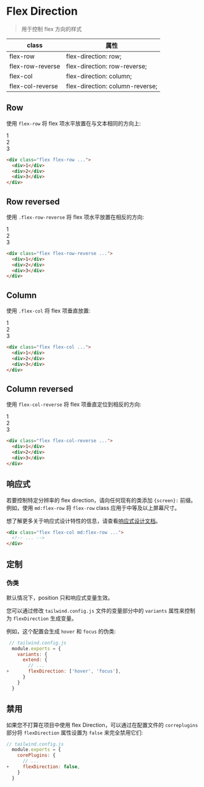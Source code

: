 # Flex Direction

> 用于控制 flex 方向的样式

| class            | 属性                            |
| ---------------- | ------------------------------- |
| flex-row         | flex-direction: row;            |
| flex-row-reverse | flex-direction: row-reverse;    |
| flex-col         | flex-direction: column;         |
| flex-col-reverse | flex-direction: column-reverse; |

## Row

使用 `flex-row` 将 flex 项水平放置在与文本相同的方向上:

<div class="p-4">
  <div class="flex flex-row space-x-4">
    <div class="w-16 h-16 rounded-md bg-amber-500 text-white flex items-center justify-center text-2xl font-extrabold">1</div>
    <div class="w-16 h-16 rounded-md bg-amber-500 text-white flex items-center justify-center text-2xl font-extrabold">2</div>
    <div class="w-16 h-16 rounded-md bg-amber-500 text-white flex items-center justify-center text-2xl font-extrabold">3</div>
  </div>
</div>

```html
<div class="flex flex-row ...">
  <div>1</div>
  <div>2</div>
  <div>3</div>
</div>
```

## Row reversed

使用 `.flex-row-reverse` 将 flex 项水平放置在相反的方向:

<div class="p-4">
  <div class="flex flex-row-reverse space-x-reverse space-x-4">
    <div class="w-16 h-16 rounded-md bg-light-blue-500 text-white flex items-center justify-center text-2xl font-extrabold">1</div>
    <div class="w-16 h-16 rounded-md bg-light-blue-500 text-white flex items-center justify-center text-2xl font-extrabold">2</div>
    <div class="w-16 h-16 rounded-md bg-light-blue-500 text-white flex items-center justify-center text-2xl font-extrabold">3</div>
  </div>
</div>

```html
<div class="flex flex-row-reverse ...">
  <div>1</div>
  <div>2</div>
  <div>3</div>
</div>
```

## Column

使用 `.flex-col` 将 flex 项垂直放置:

<div class="p-4">
  <div class="flex flex-col space-y-4">
    <div class="h-16 rounded-md bg-emerald-500 text-white flex items-center justify-center text-2xl font-extrabold">1</div>
    <div class="h-16 rounded-md bg-emerald-500 text-white flex items-center justify-center text-2xl font-extrabold">2</div>
    <div class="h-16 rounded-md bg-emerald-500 text-white flex items-center justify-center text-2xl font-extrabold">3</div>
  </div>
</div>

```html
<div class="flex flex-col ...">
  <div>1</div>
  <div>2</div>
  <div>3</div>
</div>
```

## Column reversed

使用 `flex-col-reverse` 将 flex 项垂直定位到相反的方向:

<div class="p-4">
  <div class="flex flex-col-reverse space-y-reverse space-y-4">
    <div class="h-16 rounded-md bg-rose-500 text-white flex items-center justify-center text-2xl font-extrabold">1</div>
    <div class="h-16 rounded-md bg-rose-500 text-white flex items-center justify-center text-2xl font-extrabold">2</div>
    <div class="h-16 rounded-md bg-rose-500 text-white flex items-center justify-center text-2xl font-extrabold">3</div>
  </div>
</div>

```html
<div class="flex flex-col-reverse ...">
  <div>1</div>
  <div>2</div>
  <div>3</div>
</div>
```

## 响应式

若要控制特定分辨率的 flex direction，请向任何现有的类添加 `{screen}:` 前缀。例如，使用 `md:flex-row` 将 `flex-row` class 应用于中等及以上屏幕尺寸。

想了解更多关于响应式设计特性的信息，请查看[响应式设计文档](https://tailwindcss.com/docs/responsive-design)。

```html
<div class="flex flex-col md:flex-row ...">
  <!-- ... -->
</div>
```

## 定制

### 伪类

默认情况下，position 只和响应式变量生效。

您可以通过修改 `tailwind.config.js` 文件的变量部分中的 `variants` 属性来控制为 `flexDirection` 生成变量。

例如，这个配置会生成 `hover` 和 `focus` 的伪类:

```js
 // tailwind.config.js
  module.exports = {
    variants: {
      extend: {
        // ...
+       flexDirection: ['hover', 'focus'],
      }
    }
  }
```

## 禁用

如果您不打算在项目中使用 flex Direction，可以通过在配置文件的 `correplugins` 部分将 `flexDirection` 属性设置为 `false` 来完全禁用它们:

```js
// tailwind.config.js
  module.exports = {
    corePlugins: {
      // ...
+     flexDirection: false,
    }
  }
```
